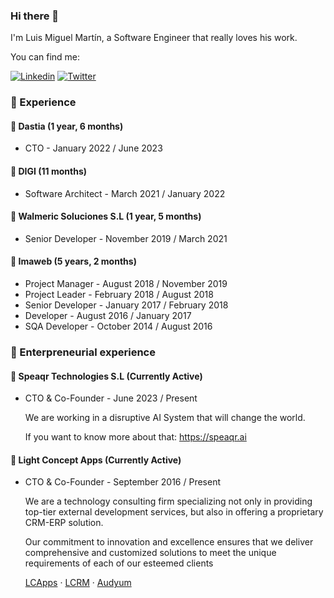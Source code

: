 ### Hi there 👋

I'm Luis Miguel Martín, a Software Engineer that really loves his work.

You can find me:

[![Linkedin](https://img.shields.io/badge/LinkedIn-0077B5?style=for-the-badge&logo=linkedin&logoColor=white)](https://www.linkedin.com/in/luis-miguel-martin-bardanca/)
[![Twitter](https://img.shields.io/badge/Twitter-1DA1F2?style=for-the-badge&logo=twitter&logoColor=white)](https://twitter.com/lm_martinbar)

### 🏢 Experience
#### 🔹 Dastia (1 year, 6 months)
* CTO - January 2022 / June 2023
#### 🔹 DIGI (11 months)
* Software Architect - March 2021 / January 2022
#### 🔹 Walmeric Soluciones S.L (1 year, 5 months)
* Senior Developer - November 2019 / March 2021
#### 🔹 Imaweb (5 years, 2 months)
* Project Manager - August 2018 / November 2019
* Project Leader - February 2018 / August 2018
* Senior Developer - January 2017 / February 2018
* Developer - August 2016 / January 2017
* SQA Developer - October 2014 / August 2016

### 🚀 Enterpreneurial experience
#### 🔹 Speaqr Technologies S.L (Currently Active)
* CTO & Co-Founder - June 2023 / Present

  We are working in a disruptive AI System that will change the world.

  If you want to know more about that: https://speaqr.ai

#### 🔹 Light Concept Apps (Currently Active)
* CTO & Co-Founder - September 2016 / Present

  We are a technology consulting firm specializing not only in providing top-tier external development services, but also in offering a proprietary CRM-ERP solution.

  Our commitment to innovation and excellence ensures that we deliver comprehensive and customized solutions to meet the unique requirements of each of our esteemed clients

  [LCApps](https://lcapps.es/) · [LCRM](https://lcrm.es/) · [Audyum](https://audyum.com/)
